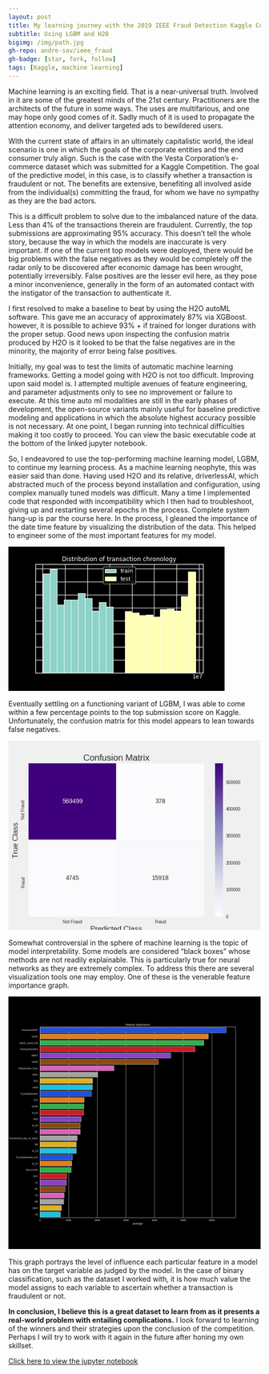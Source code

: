 ```yaml
---
layout: post
title: My learning journey with the 2019 IEEE Fraud Detection Kaggle Competition
subtitle: Using LGBM and H20
bigimg: /img/path.jpg
gh-repo: andre-sav/ieee_fraud
gh-badge: [star, fork, follow]
tags: [Kaggle, machine learning]
---
```


Machine learning is an exciting field. That is a near-universal truth. Involved in it are some of the greatest minds of the 21st century. Practitioners are the architects of the future in some ways. The uses are multifarious, and one may hope only good comes of it. Sadly much of it is used to propagate the attention economy, and deliver targeted ads to bewildered users.

With the current state of affairs in an ultimately capitalistic world, the ideal scenario is one in which the goals of the corporate entities and the end consumer truly align. Such is the case with the Vesta Corporation’s e-commerce dataset which was submitted for a Kaggle Competition. The goal of the predictive model, in this case, is to classify whether a transaction is fraudulent or not. The benefits are extensive, benefiting all involved aside from the individual(s) committing the fraud, for whom we have no sympathy as they are the bad actors.

This is a difficult problem to solve due to the imbalanced nature of the data. Less than 4% of the transactions therein are fraudulent. Currently, the top submissions are approximating 95% accuracy. This doesn’t tell the whole story, because the way in which the models are inaccurate is very important. If one of the current top models were deployed, there would be big problems with the false negatives as they would be completely off the radar only to be discovered after economic damage has been wrought, potentially irreversibly. False positives are the lesser evil here, as they pose a minor inconvenience, generally in the form of an automated contact with the instigator of the transaction to authenticate it. 
 
I first resolved to make a baseline to beat by using the H2O autoML software. This gave me an accuracy of approximately 87% via XGBoost. however, it is possible to achieve 93% + if trained for longer durations with the proper setup. Good news upon inspecting the confusion matrix produced by H2O is it looked to be that the false negatives are in the minority, the majority of error being false positives.

Initially, my goal was to test the limits of automatic machine learning frameworks. Getting a model going with H2O is not too difficult. Improving upon said model is. I attempted multiple avenues of feature engineering, and parameter adjustments only to see no improvement or failure to execute. At this time auto ml modalities are still in the early phases of development, the open-source variants mainly useful for baseline predictive modeling and applications in which the absolute highest accuracy possible is not necessary. At one point, I began running into technical difficulties making it too costly to proceed. You can view the basic executable code at the bottom of the linked jupyter notebook. 

So, I endeavored to use the top-performing machine learning model, LGBM, to continue my learning process. As a machine learning neophyte, this was easier said than done. Having used H2O and its relative, driverlessAI, which abstracted much of the process beyond installation and configuration, using complex manually tuned models was difficult. Many a time I implemented code that responded with incompatibility which I then had to troubleshoot, giving up and restarting several epochs in the process. Complete system hang-up is par the course here. In the process, I gleaned the importance of the date time feature by visualizing the distribution of the data. This helped to engineer some of the most important features for my model. 

![distribution](https://raw.githubusercontent.com/andre-sav/ieee_fraud/master/distribution.jpg)

Eventually settling on a functioning variant of LGBM, I was able to come within a few percentage points to the top submission score on Kaggle. Unfortunately, the confusion matrix for this model appears to lean towards false negatives.

![confusion-matrix](https://raw.githubusercontent.com/andre-sav/ieee_fraud/master/confusion.jpg)

Somewhat controversial in the sphere of machine learning is the topic of model interpretability. Some models are considered “black boxes” whose methods are not readily explainable. This is particularly true for neural networks as they are extremely complex. To address this there are several visualization tools one may employ. One of these is the venerable feature importance graph.

![feature-importances](https://raw.githubusercontent.com/andre-sav/ieee_fraud/master/feature_importances.jpg)

This graph portrays the level of influence each particular feature in a model has on the target variable as judged by the model. In the case of binary classification, such as the dataset I worked with, it is how much value the model assigns to each variable to ascertain whether a transaction is fraudulent or not.

**In conclusion, I believe this is a great dataset to learn from as it presents a real-world problem with entailing complications.** I look forward to learning of the winners and their strategies upon the conclusion of the competition. Perhaps I will try to work with it again in the future after honing my own skillset. 

[Click here to view the jupyter notebook](https://github.com/andre-sav/ieee_fraud)
